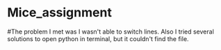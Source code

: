 # Mice_assignment
#The problem I met was I wasn't able to switch lines. Also I tried several solutions to open python in terminal, but it couldn't find the file.
